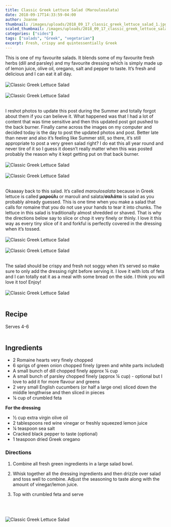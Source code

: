 ```yaml
---
title: Classic Greek Lettuce Salad (Maroulosalata)
date: 2018-09-17T14:33:59-04:00
author: Joanne
thumbnail: /images/uploads/2018_09_17_classic_greek_lettuce_salad_1.jpg
scaled_thumbnail: /images/uploads/2018_09_17_classic_greek_lettuce_salad_0.jpg
categories: ["sides"]
tags: ["salads", "Greek", "vegetarian"]
excerpt: Fresh, crispy and quintessentially Greek
---
```


This is one of my favourite salads. It blends some of my favourite fresh herbs (dill and parsley) and my favourite dressing which is simply made up of lemon juice, olive oil, oregano, salt and pepper to taste. It’s fresh and delicious and I can eat it all day.
</br>
</br>
![Classic Greek Lettuce Salad](/images/uploads/2018_09_17_classic_greek_lettuce_salad_2.jpg)
</br>
</br>
![Classic Greek Lettuce Salad](/images/uploads/2018_09_17_classic_greek_lettuce_salad_3.jpg)
</br>
</br>

I reshot photos to update this post during the Summer and totally forgot about them if you can believe it. What happened was that I had a lot of content that was time sensitive and then this updated post got pushed to the back burner. Finally came across the images on my computer and decided today is the day to post the updated photos and post. Better late than never and also it’s feeling like Summer still, so there, it’s still appropriate to post a very green salad right? I do eat this all year round and never tire of it so I guess it doesn’t really matter when this was posted probably the reason why it kept getting put on that back burner.
</br>
</br>
![Classic Greek Lettuce Salad](/images/uploads/2018_09_17_classic_greek_lettuce_salad_4.jpg)
</br>
</br>
![Classic Greek Lettuce Salad](/images/uploads/2018_09_17_classic_greek_lettuce_salad_5.jpg)
</br>
</br>

Okaaaay back to this salad. It’s called _maroulosalata_ because in Greek lettuce is called __μαρούλι__ or marouli and salata/__σαλάτα__ is salad as you probably already guessed. This is one time when you make a salad that calls for romaine that you do not use your hands to tear it into chunks. The lettuce in this salad is traditionally almost shredded or shaved. That is why the directions below say to slice or chop it very finely or thinly. I love it this way as every tiny slice of it and forkful is perfectly covered in the dressing when it’s tossed.
</br>
</br>
![Classic Greek Lettuce Salad](/images/uploads/2018_09_17_classic_greek_lettuce_salad_6.jpg)
</br>
</br>
![Classic Greek Lettuce Salad](/images/uploads/2018_09_17_classic_greek_lettuce_salad_7.jpg)
</br>
</br>

The salad should be crispy and fresh not soggy when it’s served so make sure to only add the dressing right before serving it. I love it with lots of feta and I can totally eat it as a meal with some bread on the side. I think you will love it too! Enjoy!
</br>
</br>
![Classic Greek Lettuce Salad](/images/uploads/2018_09_17_classic_greek_lettuce_salad_8.jpg)
</br>
</br>

## Recipe
Serves 4-6
</br>
</br>

## Ingredients

* 2 Romaine hearts very finely chopped
* 6 sprigs of green onion chopped finely (green and white parts included)
* A small bunch of dill chopped finely approx &frac14; cup
* A small bunch of parsley chopped finely (approx &frac14; cup) - optional but I love to add it for more flavour and greens
* 2 very small English cucumbers (or half a large one) sliced down the middle lengthwise and then sliced in pieces
* &frac14; cup of crumbled feta

__For the dressing__

* &frac12; cup extra virgin olive oil
* 2 tablespoons red wine vinegar or freshly squeezed lemon juice
* &frac14; teaspoon sea salt 
* Cracked black pepper to taste (optional)
* 1 teaspoon dried Greek oregano 

### Directions 

1. Combine all fresh green ingredients in a large salad bowl.

1. Whisk together all the dressing ingredients and then drizzle over salad and toss well to combine. Adjust the seasoning to taste along with the amount of vinegar/lemon juice.

1. Top with crumbled feta and serve
</br>
</br>

![Classic Greek Lettuce Salad](/images/uploads/2018_09_17_classic_greek_lettuce_salad_9.jpg)
